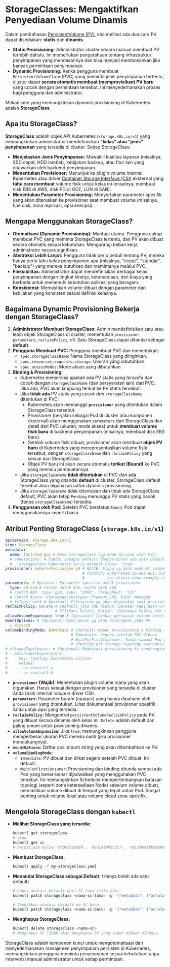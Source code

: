 # StorageClasses: Mengaktifkan Penyediaan Volume Dinamis

Dalam pembahasan [PersistentVolume (PV)](./02-persistentvolumes-pv.md), kita melihat ada dua cara PV dapat disediakan: **statis** dan **dinamis**.

*   **Static Provisioning:** Administrator cluster secara manual membuat PV terlebih dahulu. Ini memerlukan pengetahuan tentang infrastruktur penyimpanan yang mendasarinya dan bisa menjadi membosankan jika banyak permintaan penyimpanan.
*   **Dynamic Provisioning:** Ketika pengguna membuat `PersistentVolumeClaim` (PVC) yang meminta jenis penyimpanan tertentu, cluster dapat **secara otomatis membuat (memprovisikan) PV baru** yang cocok dengan permintaan tersebut. Ini menyederhanakan proses bagi pengguna dan administrator.

Mekanisme yang memungkinkan dynamic provisioning di Kubernetes adalah **StorageClass**.

## Apa itu StorageClass?

**StorageClass** adalah objek API Kubernetes (`storage.k8s.io/v1`) yang memungkinkan administrator mendefinisikan **"kelas" atau "jenis" penyimpanan** yang tersedia di cluster. Setiap StorageClass:

*   **Menjelaskan Jenis Penyimpanan:** Mewakili kualitas layanan (misalnya, SSD cepat, HDD lambat), kebijakan backup, atau fitur lain yang ditawarkan oleh backend penyimpanan.
*   **Menentukan Provisioner:** Menunjuk ke plugin volume internal Kubernetes atau driver [Container Storage Interface (CSI)](../../02-topik-lanjutan/02-storage-lanjutan/01-container-storage-interface-csi.md) eksternal yang **tahu cara membuat** volume fisik untuk kelas ini (misalnya, membuat disk EBS di AWS, disk PD di GCE, LUN di SAN).
*   **Menentukan Parameter Provisioning:** Menyertakan parameter spesifik yang akan diteruskan ke provisioner saat membuat volume (misalnya, tipe disk, zona replikasi, opsi enkripsi).

## Mengapa Menggunakan StorageClass?

*   **Otomatisasi (Dynamic Provisioning):** Manfaat utama. Pengguna cukup membuat PVC yang meminta StorageClass tertentu, dan PV akan dibuat secara otomatis sesuai kebutuhan. Mengurangi beban kerja administrator secara signifikan.
*   **Abstraksi Lebih Lanjut:** Pengguna tidak perlu peduli tentang PV; mereka hanya perlu tahu kelas penyimpanan apa (misalnya, "cepat", "standar", "backup") yang mereka butuhkan dan memintanya melalui PVC.
*   **Fleksibilitas:** Administrator dapat mendefinisikan berbagai kelas penyimpanan dengan tingkat kinerja, ketersediaan, dan biaya yang berbeda untuk memenuhi kebutuhan aplikasi yang beragam.
*   **Konsistensi:** Memastikan volume dibuat dengan parameter dan kebijakan yang konsisten sesuai definisi kelasnya.

## Bagaimana Dynamic Provisioning Bekerja dengan StorageClass?

1.  **Administrator Membuat StorageClass:** Admin mendefinisikan satu atau lebih objek StorageClass di cluster, menentukan `provisioner`, `parameters`, `reclaimPolicy`, dll. Satu StorageClass dapat ditandai sebagai **default**.
2.  **Pengguna Membuat PVC:** Pengguna membuat PVC dan menentukan:
    *   `spec.storageClassName`: Nama StorageClass yang diinginkan.
    *   `spec.resources.requests.storage`: Ukuran yang dibutuhkan.
    *   `spec.accessModes`: Mode akses yang dibutuhkan.
3.  **Binding & Provisioning:**
    *   Kubernetes memeriksa apakah ada PV statis yang *tersedia* dan *cocok* dengan `storageClassName` (dan persyaratan lain) dari PVC. Jika ada, PVC akan langsung terikat ke PV statis tersebut.
    *   Jika **tidak ada** PV statis yang cocok *dan* `storageClassName` ditentukan di PVC:
        *   Kubernetes akan memanggil **`provisioner`** yang ditentukan dalam StorageClass tersebut.
        *   Provisioner (berjalan sebagai Pod di cluster atau komponen eksternal) akan menggunakan `parameters` dari StorageClass dan detail dari PVC (ukuran, mode akses) untuk **membuat volume fisik baru** di backend penyimpanan (misalnya, membuat disk EBS baru).
        *   Setelah volume fisik dibuat, provisioner akan membuat **objek PV baru** di Kubernetes yang merepresentasikan volume fisik tersebut, dengan `storageClassName` dan `reclaimPolicy` yang sesuai dari StorageClass.
        *   Objek PV baru ini akan secara otomatis **terikat (Bound)** ke PVC yang memicu pembuatannya.
    *   Jika `storageClassName` **tidak ditentukan** di PVC *dan* ada StorageClass yang ditandai **default** di cluster, StorageClass default tersebut akan digunakan untuk dynamic provisioning.
    *   Jika `storageClassName` tidak ditentukan dan tidak ada StorageClass default, PVC akan tetap `Pending` menunggu PV statis yang cocok (tanpa `storageClassName`) tersedia.
4.  **Penggunaan oleh Pod:** Setelah PVC berstatus `Bound`, Pod dapat menggunakannya seperti biasa.

## Atribut Penting StorageClass (`storage.k8s.io/v1`)

```yaml
apiVersion: storage.k8s.io/v1
kind: StorageClass
metadata:
  name: fast-ssd-gcp # Nama StorageClass (yg akan dirujuk oleh PVC)
  # annotations: # Tandai sebagai default (hanya boleh ada satu default per cluster)
  #   storageclass.kubernetes.io/is-default-class: "true"
provisioner: kubernetes.io/gce-pd # WAJIB: Siapa yg akan membuat volume?
                                  # (Contoh: kubernetes.io/aws-ebs, kubernetes.io/azure-disk,
                                  #          csi-driver-name.example.com)
parameters: # Opsional: Parameter spesifik untuk provisioner
  type: pd-ssd # Contoh untuk GCE: minta disk SSD
  # Contoh AWS: type: gp3, iops: "3000", throughput: "125"
  # Contoh Azure: storageaccounttype: Premium_LRS, kind: Managed
  # fsType: ext4 # Opsional: Filesystem yg akan digunakan saat provisioning
reclaimPolicy: Delete # (Default jika tdk diatur: Delete) Kebijakan untuk PV yg dibuat SC ini
                      # Pilihan: Delete, Retain. (Biasanya Delete utk dinamis)
allowVolumeExpansion: true # (Opsional) Izinkan perluasan volume setelah dibuat? (Default: false)
mountOptions: # (Opsional) Opsi mount yg akan diterapkan pada PV
  - discard
volumeBindingMode: Immediate # (Default) Kapan provisioning & binding terjadi?
                             # Immediate: Segera setelah PVC dibuat.
                             # WaitForFirstConsumer: Tunda sampai Pod pertama yg menggunakan PVC dijadwalkan.
                             # (Penting utk storage topology awareness)
# allowedTopologies: # (Opsional) Membatasi provisioning ke zona/region tertentu
# - matchLabelExpressions:
#   - key: topology.kubernetes.io/zone
#     values:
#     - us-central1-a
#     - us-central1-b
```

*   **`provisioner` (Wajib):** Menentukan plugin volume mana yang akan digunakan. Harus sesuai dengan provisioner yang tersedia di cluster Anda (baik internal maupun driver CSI).
*   **`parameters`:** Parameter buram (opaque) yang hanya dipahami oleh `provisioner` yang ditentukan. Lihat dokumentasi provisioner spesifik Anda untuk opsi yang tersedia.
*   **`reclaimPolicy`:** Mengontrol `persistentVolumeReclaimPolicy` pada PV yang dibuat secara dinamis oleh kelas ini. `Delete` adalah default dan paling umum untuk provisioning dinamis.
*   **`allowVolumeExpansion`:** Jika `true`, memungkinkan pengguna memperbesar ukuran PVC mereka nanti (jika provisioner mendukungnya).
*   **`mountOptions`:** Daftar opsi mount string yang akan ditambahkan ke PV.
*   **`volumeBindingMode`:**
    *   `Immediate`: PV dibuat dan diikat segera setelah PVC dibuat. Ini default.
    *   `WaitForFirstConsumer`: Provisioning dan binding ditunda sampai ada Pod yang benar-benar dijadwalkan yang menggunakan PVC tersebut. Ini memungkinkan Scheduler mempertimbangkan batasan topologi (seperti zona ketersediaan Node) sebelum volume dibuat, memastikan volume dibuat di tempat yang tepat untuk Pod. Sangat penting untuk volume lokal atau volume cloud zona-spesifik.

## Mengelola StorageClass dengan `kubectl`

*   **Melihat StorageClass yang tersedia:**
    ```bash
    kubectl get storageclass
    # atau
    kubectl get sc
    # Perhatikan kolom 'PROVISIONER', 'RECLAIMPOLICY', 'VOLUMEBINDINGMODE', 'ALLOWVOLUMEEXPANSION', dan apakah ada yg 'DEFAULT'.
    ```
*   **Membuat StorageClass:**
    ```bash
    kubectl apply -f my-storageclass.yaml
    ```
*   **Menandai StorageClass sebagai Default:** (Hanya boleh ada satu default)
    ```bash
    # Hapus anotasi default dari SC lama (jika ada)
    kubectl patch storageclass <nama-sc-lama> -p '{"metadata": {"annotations":{"storageclass.kubernetes.io/is-default-class":"false"}}}'

    # Tambahkan anotasi default ke SC baru
    kubectl patch storageclass <nama-sc-baru> -p '{"metadata": {"annotations":{"storageclass.kubernetes.io/is-default-class":"true"}}}'
    ```
*   **Menghapus StorageClass:**
    ```bash
    kubectl delete storageclass <nama-sc>
    # Menghapus SC TIDAK akan menghapus PV yang sudah dibuat olehnya.
    ```

StorageClass adalah komponen kunci untuk mengotomatisasi dan menyederhanakan manajemen penyimpanan persisten di Kubernetes, memungkinkan pengguna meminta penyimpanan sesuai kebutuhan tanpa intervensi manual administrator untuk setiap permintaan.
